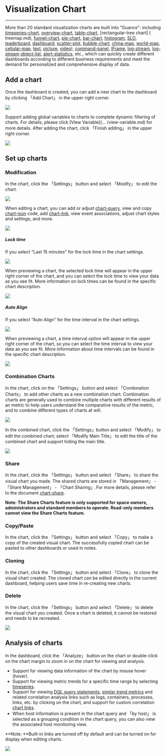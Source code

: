 # Visualization Chart
---

More than 20 standard visualization charts are built into "Guance": including [timeseries-chart](timeseries-chart.md), [overview-chart](overview-chart.md), [table-chart](table-chart.md), [rectangular-tree chart] ( treemap.md), [funnel-chart](funnel-chart.md), [pie-chart](pie-chart.md), [bar-chart](bar-chart.md), [histogram](histogram.md), [SLO](slo-chart.md), [leaderboard]( leaderboard.md), [dashboard](dashboard.md), [scatter-plot](scatter-plot.md), [bubble-chart](bubble-chart.md), [china-map](china-map.md), [world-map](world-map.md), [cellular-map]( cellular-map.md), [text](text.md), [picture](picture.md), [video](video.md)), [command-panel](command-panel.md), [IFrame](iframe.md), [log-stream](log-stream.md), [log-stream](log-stream.md) [object-list](object-list.md), [alert-statistics](alert-statistics.md), etc., which can quickly create different dashboards according to different business requirements and meet the demand for personalized and comprehensive display of data.

## Add a chart

Once the dashboard is created, you can add a new chart to the dashboard by clicking 「Add Chart」 in the upper right corner.

![](../img/chart004.png)

Support adding global variables to charts to complete dynamic filtering of charts. For details, please click [View Variable](... /view-variable.md) for more details. After adding the chart, click 「Finish adding」 in the upper right corner.

![](../img/chart005.png)

## Set up charts

### Modification

In the chart, click the 「Settings」 button and select 「Modify」 to edit the chart.

![](../img/chart006.png)

When editing a chart, you can add or adjust [chart-query](chart-query.md), view and copy [chart-json](chart-json.md) code, add [chart-link](chart-link.md), view event associations, adjust chart styles and settings, and more.

![](../img/chart007.png)

##### Lock time
If you select "Last 15 minutes" for the lock time in the chart settings.

![](../img/chart008.png)

When previewing a chart, the selected lock time will appear in the upper right corner of the chart, and you can select the lock time to view your data as you see fit. More information on lock times can be found in the specific chart description.

![](../img/chart009.png)

##### Auto Align

If you select "Auto Align" for the time interval in the chart settings.

![](../img/chart010.png)

When previewing a chart, a time interval option will appear in the upper right corner of the chart, so you can select the time interval to view your data as you see fit. More information about time intervals can be found in the specific chart description.

![](../img/chart011.png)

### Combination Charts

In the chart, click on the 「Settings」 button and select 「Combination Charts」 to add other charts as a new combination chart. Combination charts are generally used to combine multiple charts with different results of an metric to help users understand the comparative results of the metric, and to combine different types of charts at will.

![](../img/chart012.png)

In the combined chart, click the 「Settings」button and select 「Modify」 to edit the combined chart; select 「Modify Main Title」 to edit the title of the combined chart and support hiding the main title.

![](../img/chart013.png)

### Share

In the chart, click the 「Settings」 button and select 「Share」 to share the visual chart you made. The shared charts are stored in 「Management」 - 「Share Management」 - 「Chart Sharing」.For more details, please refer to the document [chart-share](chart-share.md).

**Note: The Share Charts feature is only supported for space owners, administrators and standard members to operate. Read-only members cannot view the Share Charts feature.**

### Copy/Paste

In the chart, click the 「Settings」 button and select 「Copy」 to make a copy of the created visual chart. The successfully copied chart can be pasted to other dashboards or used in notes.

### Cloning

In the chart, click the 「Settings」 button and select 「Clone」 to clone the visual chart created. The cloned chart can be edited directly in the current dashboard, helping users save time in re-creating new charts.

### Delete

In the chart, click the 「Settings」 button and select 「Delete」 to delete the visual chart you created. Once a chart is deleted, it cannot be restored and needs to be recreated.

![](../img/chart014.png)

## Analysis of charts

In the dashboard, click the 「Analyze」 button on the chart or double-click on the chart margin to zoom in on the chart for viewing and analysis.

- Support for viewing data information of the chart by mouse hover (hover).
- Support for viewing metric trends for a specific time range by selecting [timeseries](timeseries-chart.md).
- Support for viewing [DQL query statements](chart-query.md), [similar trend metrics](timeseries-chart.md) and related correlation analysis links such as logs, containers, processes, links, etc. by clicking on the chart, and support for custom correlation [chart links](chart-link.md).
- When host information is present in the chart query and 「by host」 is selected as a grouping condition in the chart query, you can also view the associated host monitoring view.

**Note: **Built-in links are turned off by default and can be turned on for display when editing charts.

![](../img/2.scene_3.png)

